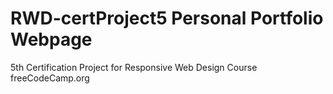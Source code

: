 # RWD-certProject5 Personal Portfolio Webpage
 5th Certification Project for Responsive Web Design Course
 freeCodeCamp.org
